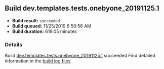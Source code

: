 ## Build dev.templates.tests.onebyone_20191125.1
- **Build result:** `succeeded`
- **Build queued:** 11/25/2019 6:50:56 AM
- **Build duration:** 619.05 minutes
### Details
Build [dev.templates.tests.onebyone_20191125.1](https://winappstudio.visualstudio.com/web/build.aspx?pcguid=a4ef43be-68ce-4195-a619-079b4d9834c2&builduri=vstfs%3a%2f%2f%2fBuild%2fBuild%2f32016) succeeded
Find detailed information in the [build log files]()

